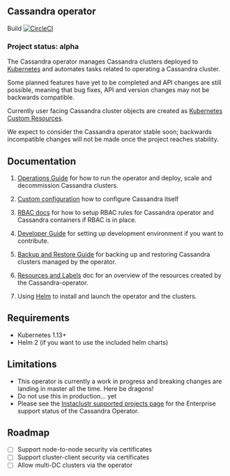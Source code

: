 ## Cassandra operator
Build [![CircleCI](https://circleci.com/gh/instaclustr/cassandra-operator/tree/master.svg?style=svg)](https://circleci.com/gh/instaclustr/cassandra-operator/tree/master)

### Project status: alpha
The Cassandra operator manages Cassandra clusters deployed to [Kubernetes](http://kubernetes.io) and automates tasks related to operating a Cassandra cluster.

Some planned features have yet to be completed and API changes are still possible, meaning that bug fixes, API and version changes may not be backwards compatible.

Currently user facing Cassandra cluster objects are created as [Kubernetes Custom Resources](https://kubernetes.io/docs/tasks/access-kubernetes-api/extend-api-custom-resource-definitions/).

We expect to consider the Cassandra operator stable soon; backwards incompatible changes will not be made once the project reaches stability.

## Documentation

1) [Operations Guide](./doc/op_guide.md) for how to run the operator and deploy, scale and decommission Cassandra clusters.

1) [Custom configuration](./doc/custom-configuration.md) how to configure Cassandra itself

1) [RBAC docs](./doc/rbac.md) for how to setup RBAC rules for Cassandra operator and Cassandra containers if RBAC is in place.

1) [Developer Guide](./doc/developers.md) for setting up development environment if you want to contribute.

1) [Backup and Restore Guide](./doc/backup_restore.md) for backing up and restoring Cassandra clusters managed by the operator.

1) [Resources and Labels](./doc/resources.md) doc for an overview of the resources created by the Cassandra-operator.

1) Using [Helm](./doc/helm.md) to install and launch the operator and the clusters.

## Requirements

- Kubernetes 1.13+
- Helm 2 (if you want to use the included helm charts)

## Limitations

- This operator is currently a work in progress and breaking changes are landing in master all the time. Here be dragons!
- Do not use this in production... yet
- Please see the [Instaclustr supported projects page](https://www.instaclustr.com/support/documentation/announcements/instaclustr-open-source-project-status/) for the Enterprise support status of the Cassandra Operator.

## Roadmap

 - [ ] Support node-to-node security via certificates
 - [ ] Support cluster-client security via certificates
 - [ ] Allow multi-DC clusters via the operator
